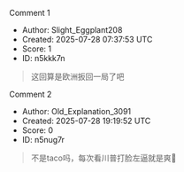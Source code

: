 Comment 1

- Author: Slight_Eggplant208
- Created: 2025-07-28 07:37:53 UTC
- Score: 1
- ID: n5kkk7n

> 这回算是欧洲扳回一局了吧

Comment 2

- Author: Old_Explanation_3091
- Created: 2025-07-28 19:19:52 UTC
- Score: 0
- ID: n5nug7r

> 不是taco吗，每次看川普打脸左逼就是爽🤣
